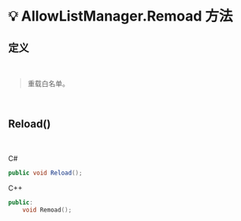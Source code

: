 # 💡 AllowListManager.Remoad 方法

## 定义

<br>

> 重载白名单。

<br>

## Reload()

<br>

C#
```csharp
public void Reload();
```
C++
```cpp
public:
    void Remoad();
```


<br>

  
<br>